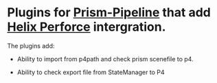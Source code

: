 # Plugins for [Prism-Pipeline](https://prism-pipeline.com/) that add [Helix Perforce](https://www.perforce.com/products/helix-core) intergration.

The plugins add:
- Ability to import from p4path and check prism scenefile to p4.

- Ability to check export file from StateManager to P4

